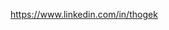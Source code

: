 <!---
li-tkiefer/li-tkiefer is a ✨ special ✨ repository because its `README.md` (this file) appears on your GitHub profile.
You can click the Preview link to take a look at your changes.
--->

https://www.linkedin.com/in/thogek
